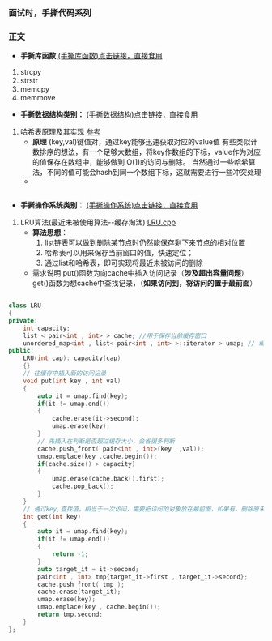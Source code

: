 ### 面试时，手撕代码系列



### 正文

- **手撕库函数**
[(手撕库函数)点击链接，直接食用](./code/hand_libs.cpp)
1. strcpy
2. strstr
3. memcpy
4. memmove

- **手撕数据结构类别：**
[(手撕数据结构)点击链接，直接食用](./code/hand_data_structure.cpp)
1. 哈希表原理及其实现
    [参考](https://www.cnblogs.com/ricklz/p/9367954.html)
    - **原理**
        (key,val)键值对，通过key能够迅速获取对应的value值
        有些类似计数排序的想法，有一个足够大数组，将key作数组的下标，value作为对应的值保存在数组中，能够做到 O(1)的访问与删除。
        当然通过一些哈希算法，不同的值可能会hash到同一个数组下标，这就需要进行一些冲突处理
    - 
```cpp

```
- **手撕操作系统类别：**
[(手撕操作系统)点击链接，直接食用](./code/hand_os.cpp)

1. LRU算法(最近未被使用算法--缓存淘汰)
   [LRU.cpp](./LRU.cpp)
    - **算法思想**：
        1. list链表可以做到删除某节点时仍然能保存剩下来节点的相对位置
        2. 哈希表可以用来保存当前窗口的值，快速定位；
        3. 通过list和哈希表，即可实现将最近未被访问的删除
    - 需求说明
        put()函数为向cache中插入访问记录（**涉及超出容量问题**）
        get()函数为想cache中查找记录，（**如果访问到，将访问的置于最前面**）
```cpp

class LRU
{
private:
    int capacity;
    list < pair<int , int> > cache; //用于保存当前缓存窗口
    unordered_map<int , list< pair<int , int> >::iterator > umap; // 编号以及在list中的下标，方便删除
public:
    LRU(int cap): capacity(cap)
    {}
    // 往缓存中插入新的访问记录
    void put(int key , int val)
    {
        auto it = umap.find(key);
        if(it != umap.end())
        {
            cache.erase(it->second);
            umap.erase(key);
        }
        // 先插入在判断是否超过缓存大小，会省很多判断
        cache.push_front( pair<int , int>(key  ,val));
        umap.emplace(key ,cache.begin()); 
        if(cache.size() > capacity) 
        {
            umap.erase(cache.back().first);
            cache.pop_back();
        }
    }
    // 通过key,查找值，相当于一次访问，需要把访问的对象放在最前面，如果有，删除原来的
    int get(int key)
    {
        auto it = umap.find(key);
        if(it != umap.end())
        {
            return -1;
        }
        auto target_it = it->second;
        pair<int , int> tmp{target_it->first , target_it->second};
        cache.push_front( tmp );
        cache.erase(target_it);
        umap.erase(key);
        umap.emplace(key , cache.begin());
        return tmp.second;
    }
};

```
